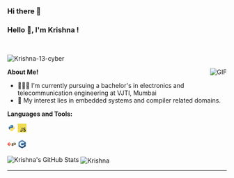 ### Hi there 👋
<h3 title="hehehe"> Hello 👋, I'm Krishna !</h3>
<br />

  
  <p align="left"> <img src="https://komarev.com/ghpvc/?username=Krishna-13-cyber " alt="Krishna-13-cyber " /> </p>

  <img align="right" alt="GIF" src="https://i.pinimg.com/originals/e4/26/70/e426702edf874b181aced1e2fa5c6cde.gif" />

**About Me!**

- 👨🏽‍💻 I’m currently pursuing a bachelor's in electronics and telecommunication engineering at VJTI, Mumbai
- 🤔 My interest lies in embedded systems and compiler related domains.


**Languages and Tools:**  

<code><img height="20" src="https://raw.githubusercontent.com/github/explore/80688e429a7d4ef2fca1e82350fe8e3517d3494d/topics/python/python.png"></code>
<code><img height="20" src="https://raw.githubusercontent.com/github/explore/80688e429a7d4ef2fca1e82350fe8e3517d3494d/topics/javascript/javascript.png"></code>

<code><img height="20" src="https://raw.githubusercontent.com/github/explore/80688e429a7d4ef2fca1e82350fe8e3517d3494d/topics/git/git.png"></code>
<code><img height="20" src="https://raw.githubusercontent.com/github/explore/80688e429a7d4ef2fca1e82350fe8e3517d3494d/topics/cpp/cpp.png"></code>

<img src="https://github-readme-stats.vercel.app/api?username=Krishna-13-cyber&show_icons=true&hide_border=true&count_private=true&theme=shades-of-purple&icon_color=fad000" alt="Krishna's GitHub Stats">
<img align="center" src="https://github-readme-streak-stats.herokuapp.com/?user=Krishna-13-cyber&count_private=true&theme=radical" alt="Krishna" />
<!-- <img align="center" width=500 src="https://github-readme-stats.vercel.app/api/top-langs/?username=Dhruv454000&count_private=true&theme=radical" alt="Krishna" /> -->

----
